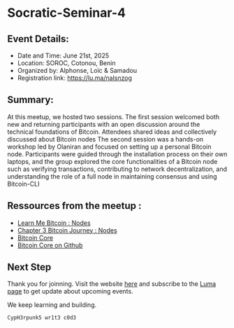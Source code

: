 # Socratic-Seminar-4

## Event Details:

- Date and Time: June 21st, 2025
- Location: SOROC, Cotonou, Benin
- Organized by: Alphonse, Loïc & Samadou
- Registration link: https://lu.ma/nalsnzog

## Summary:

At this meetup, we hosted two sessions.
The first session welcomed both new and returning participants with an open discussion around the technical foundations of Bitcoin. Attendees shared ideas and collectively discussed about Bitcoin nodes
The second session was a hands-on workshop led by Olaniran and focused on setting up a personal Bitcoin node. Participants were guided through the installation process on their own laptops, and the group explored the core functionalities of a Bitcoin node such as verifying transactions, contributing to network decentralization, and understanding the role of a full node in maintaining consensus and using Bitcoin-CLI

## Ressources from the meetup :

- [Learn Me Bitcoin : Nodes](https://learnmeabitcoin.com/technical/networking/node/)
- [Chapter 3 Bitcoin Journey : Nodes](https://youtu.be/3vQmDJ4_ooM?si=7qcrQCMMiTBBSke_)
- [Bitcoin Core](https://bitcoincore.org/)
- [Bitcoin Core on Github](https://github.com/bitcoin/bitcoin)

## Next Step

Thank you for joinning. Visit the website [here](https://bitdevscotonou) and subscribe to the [Luma page](https://lu.ma/bitdevscotonou) to get update about upcoming events.

We keep learning and building.

<code>CypH3rpunk5 wr1t3 c0d3</code>

